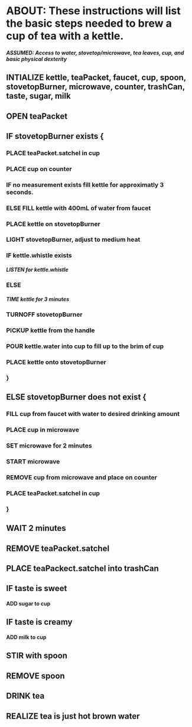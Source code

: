 # ABOUT: These instructions will list the basic steps needed to brew a cup of tea with a kettle. 
##### ASSUMED: Access to water, stovetop/microwave, tea leaves, cup, and basic physical dexterity 

## INTIALIZE kettle, teaPacket, faucet, cup, spoon, stovetopBurner, microwave, counter, trashCan, taste, sugar, milk

## OPEN teaPacket


## IF stovetopBurner exists {
### PLACE teaPacket.satchel in cup
### PLACE cup on counter
### IF no measurement exists fill kettle for approximatly 3 seconds.
### ELSE FILL kettle with 400mL of water from faucet
### PLACE kettle on stovetopBurner
### LIGHT stovetopBurner, adjust to medium heat
### IF kettle.whistle exists 
##### LISTEN for kettle.whistle
### ELSE
##### TIME kettle for 3 minutes
### TURNOFF stovetopBurner
### PICKUP kettle from the handle
### POUR kettle.water into cup to fill up to the brim of cup
### PLACE kettle onto stovetopBurner
### }

## ELSE stovetopBurner does not exist {
### FILL cup from faucet with water to desired drinking amount
### PLACE cup in microwave
### SET microwave for 2 minutes
### START microwave
### REMOVE cup from microwave and place on counter
### PLACE teaPacket.satchel in cup
### } 

## WAIT 2 minutes
## REMOVE teaPacket.satchel
## PLACE teaPackect.satchel into trashCan
## IF taste is sweet
#### ADD sugar to cup
## IF taste is creamy
#### ADD milk to cup
## STIR with spoon
## REMOVE spoon
## DRINK tea
## REALIZE tea is just hot brown water

